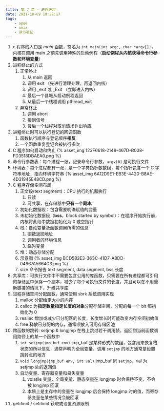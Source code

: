 ```yaml
---
title: 第 7 章 - 进程环境
date: 2021-10-09 18:22:17
tags:
    - apue
    - unix
    - 读书笔记
---
```

1. c 程序的入口是 *main* 函数，签名为 `int main(int argc, char *argv[])`，内核在调用 main 之前先调用特殊的启动例程（**启动例程从内核获得命令行参数和环境变量**）
2. 进程终止的方式
    1. 正常终止
        1. 从 main 返回
        2. 调用 exit （先进行清理处理，再返回内核）
        3. 调用 _exit 或 _Exit （立即进入内核）
        4. 最后一个县城从启动例程返回
        5. 从最后一个线程调用 pthread_exit
    2. 异常终止
        1. 调用 abort
        2. 接到信号
        3. 最后一个线程对取消请求作出响应
3. 进程终止时可以执行登记的回调函数
    1. 函数执行顺序与登记顺序**相反**
    2. 一个函数重复登记会被执行多次
4. C 程序如何启动和终止
    {% asset_img 123F6618-2148-467D-B038-FD3518DBAEA0.png %}
5. 命令行参数表：每个进程一张，记录命令行参数，`argv[0]` 是可执行文件
6. 环境表：每个进程都有一张，是一个字符指针数数组，每个指针包含一个 C 字符串地址，指向环境字符串
    {% asset_img 6A12D9E1-EB3E-4420-B8AE-4D31945E48CD.png %}
7. C 程序存储空间布局
    1. 正文段(text segment)：CPU 执行的机器执行
        1. 只读
        2. 可共享，在存储器中**只有一个副本**
    2. 初始化数据段：包含需要明确赋值的变量
    3. 未初始化数据段（**bss**，block started by symbol）：在程序开始执行前，内核将此段中数据初始化为 0 或空指针
    4. 栈：自动变量及函数调用所需的信息
        1. 函数返回地址
        2. 调用者的环境信息
        3. 临时变量
    5. 堆：动态存储分配
    6. 示意图
        {% asset_img BCD582E3-363C-41D7-A8DD-04667A5664C3.png %}
    7. size 命令报告 text segment, data segment, bss 长度
8. 共享库：可执行文件中不需要包含公用的库函数，只需要在所有进程都可引用的存储区中保存一个副本，减少了每个可执行文件的长度，并且可以在不用重新链接的情况下，升级共享库
9. 进程存储空间分配函数，通常使用 sbrk 系统调用实现
    1. malloc 分配给定大小的内存
    2. calloc 为**指定数量指定长度的对象**分配存储空间，分配的每一个 bit 都初始化为 0
    3. reallac 增加或减少已分配区的长度，长度增长时可能改变内存空间初始值
    4. free 释放已分配的内存，通常呗放入可用存储区池
10. 跨函数的跳转: setjmp & longjmp 在栈上跳过若干调用帧，返回到当前函数调用路径上的某一个函数中
    1. `int setjmp(jmp_buf env)` jmp_buf 是某种形式的数组，包含用来恢复栈状态的所以信息，通常声明为全局变量，调用 `setjmp` 的地方通常是设置跳转点的地方
    2. `void longjmp(jmp_buf env, int val)` jmp_buf 同 `setjmp`，val 为 setjmp 处的返回值
    3. 自动变量、寄存器变量和易失变量
        1. volatile 变量、全局变量、静态变量在 longjmp 时会保持不变，不会被 longjmp 回滚
        2. 本质上是主存中的变量在 longjmp 后会保持 longjmp 时的值，而寄存器变量在某些情况会被回滚
11. getrlimit / setrlimit 获取或设置资源限制
